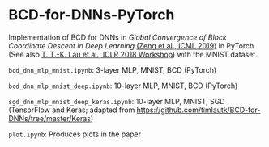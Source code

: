 # BCD-for-DNNs-PyTorch

Implementation of BCD for DNNs in *Global Convergence of Block Coordinate Descent in Deep Learning* [(Zeng et al., ICML 2019)](http://proceedings.mlr.press/v97/zeng19a.html) in PyTorch (See also [T. T.-K. Lau et al., ICLR 2018 Workshop](https://openreview.net/forum?id=HycIjFkPM)) with the MNIST dataset. 

```bcd_dnn_mlp_mnist.ipynb```: 3-layer MLP, MNIST, BCD (PyTorch)

```bcd_dnn_mlp_mnist_deep.ipynb```: 10-layer MLP, MNIST, BCD (PyTorch)

```sgd_dnn_mlp_mnist_deep_keras.ipynb```: 10-layer MLP, MNIST, SGD (TensorFlow and Keras; adapted from https://github.com/timlautk/BCD-for-DNNs/tree/master/Keras)

```plot.ipynb```: Produces plots in the paper
